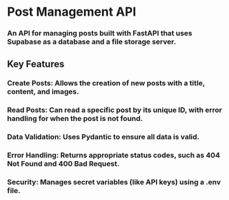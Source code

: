 # Post Management API
### An API for managing posts built with FastAPI that uses Supabase as a database and a file storage server.

## Key Features
### Create Posts: Allows the creation of new posts with a title, content, and images.

### Read Posts: Can read a specific post by its unique ID, with error handling for when the post is not found.

### Data Validation: Uses Pydantic to ensure all data is valid.

### Error Handling: Returns appropriate status codes, such as 404 Not Found and 400 Bad Request.

### Security: Manages secret variables (like API keys) using a .env file.

